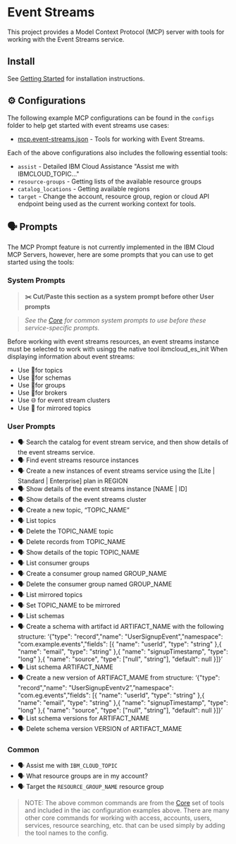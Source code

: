 # Event Streams

This project provides a Model Context Protocol (MCP) server with tools for working with the Event Streams service.

## Install

See [Getting Started](https://ibm-cloud.github.io/mcp/overview/) for installation instructions.

## ⚙️ Configurations

The following example MCP configurations can be found in the `configs` folder to help get started with event streams use cases:

- [mcp.event-streams.json](https://github.com/IBM-Cloud/ibmcloud-mcp-server/blob/main/src/event-streams/configs/mcp.event-streams.json) - Tools for working with Event Streams.

Each of the above configurations also includes the following essential tools:

- `assist` - Detailed IBM Cloud Assistance "Assist me with IBMCLOUD_TOPIC..."
- `resource-groups` - Getting lists of the available resource groups
- `catalog_locations` - Getting available regions
- `target` - Change the account, resource group, region or cloud API endpoint being used as the current working context for tools.

## 🗣️ Prompts

The MCP Prompt feature is not currently implemented in the IBM Cloud MCP Servers, however, here are some prompts that you can use to get started using the tools:

### System Prompts

> **✂️ Cut/Paste this section as a system prompt before other User prompts**

> _See the [Core](https://github.com/IBM-Cloud/ibmcloud-mcp-server/blob/main/src/core/README.md) for common system prompts to use before these service-specific prompts._

Before working with event streams resources, an event streams instance must be selected to work with usingg the native tool ibmcloud_es_init
When displaying information about event streams:

- Use 💬for topics
- Use 📐for schemas
- Use 👥for groups
- Use 🤝for brokers
- Use 🌐 for event stream clusters
- Use 🔄 for mirrored topics

### User Prompts

- 🗣️ Search the catalog for event stream service, and then show details of the event streams service.
- 🗣️ Find event streams resource instances
- 🗣️ Create a new instances of event streams service using the [Lite | Standard | Enterprise] plan in REGION
- 🗣️ Show details of the event streams instance [NAME | ID]
- 🗣️ Show details of the event streams cluster
- 🗣️ Create a new topic, “TOPIC_NAME”
- 🗣️ List topics
- 🗣️ Delete the TOPIC_NAME topic
- 🗣️ Delete records from TOPIC_NAME
- 🗣️ Show details of the topic TOPIC_NAME
- 🗣️ List consumer groups
- 🗣️ Create a consumer group named GROUP_NAME
- 🗣️ Delete the consumer group named GROUP_NAME
- 🗣️ List mirrored topics
- 🗣️ Set TOPIC_NAME to be mirrored
- 🗣️ List schemas
- 🗣️ Create a schema with artifact id ARTIFACT_NAME with the following structure: ‘{"type": "record","name": "UserSignupEvent","namespace": "com.example.events","fields": [{ "name": "userId", "type": "string" },{ "name": "email", "type": "string" },{ "name": "signupTimestamp", "type": "long" },{ "name": "source", "type": ["null", "string"], "default": null }]}’
- 🗣️ List schema ARTIFACT_NAME
- 🗣️ Create a new version of ARTIFACT_MAME from structure: ‘{"type": "record","name": "UserSignupEventv2”,”namespace": "com.eg.events","fields": [{ "name": "userId", "type": "string" },{ "name": "email", "type": "string" },{ "name": "signupTimestamp", "type": "long" },{ "name": "source", "type": ["null", "string"], "default": null }]}’
- 🗣️ List schema versions for ARTIFACT_NAME
- 🗣️ Delete schema version VERSION of ARTIFACT_MAME

### Common

- 🗣️ Assist me with `IBM_CLOUD_TOPIC`
- 🗣️ What resource groups are in my account?
- 🗣️ Target the `RESOURCE_GROUP_NAME` resource group

> NOTE: The above common commands are from the [Core](https://github.com/IBM-Cloud/ibmcloud-mcp-server/blob/main/src/core/README.md) set of tools and included in the iac configuration examples above.  There are many other core commands for working with access, accounts, users, services, resource searching, etc. that can be used simply by adding the tool names to the config.
